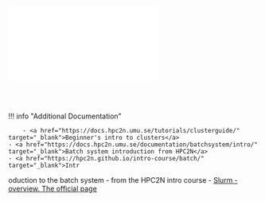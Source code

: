 <iframe class="slideshow" src="./slideshow.html" frameborder=0></iframe>

<br><br>

!!! info "Additional Documentation"

        - <a href="https://docs.hpc2n.umu.se/tutorials/clusterguide/" target="_blank">Beginner's intro to clusters</a>
    - <a href="https://docs.hpc2n.umu.se/documentation/batchsystem/intro/" target="_blank">Batch system introduction from HPC2N</a>
    - <a href="https://hpc2n.github.io/intro-course/batch/" target="_blank">Intr
oduction to the batch system - from the HPC2N intro course</a>
    - <a href="https://slurm.schedmd.com/overview.html" target="_blank">Slurm - 
overview. The official page</a> 

